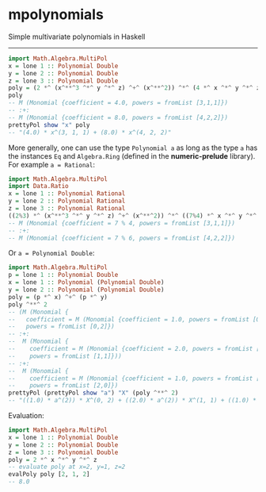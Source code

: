 # mpolynomials

Simple multivariate polynomials in Haskell

___

```haskell
import Math.Algebra.MultiPol
x = lone 1 :: Polynomial Double
y = lone 2 :: Polynomial Double
z = lone 3 :: Polynomial Double
poly = (2 *^ (x^**^3 ^*^ y ^*^ z) ^+^ (x^**^2)) ^*^ (4 *^ x ^*^ y ^*^ z)
poly
-- M (Monomial {coefficient = 4.0, powers = fromList [3,1,1]}) 
-- :+: 
-- M (Monomial {coefficient = 8.0, powers = fromList [4,2,2]})
prettyPol show "x" poly
-- "(4.0) * x^(3, 1, 1) + (8.0) * x^(4, 2, 2)"
```

More generally, one can use the type `Polynomial a` as long as the type `a` has 
the instances `Eq` and `Algebra.Ring` (defined in the **numeric-prelude** 
library). For example `a = Rational`:

```haskell
import Math.Algebra.MultiPol
import Data.Ratio
x = lone 1 :: Polynomial Rational
y = lone 2 :: Polynomial Rational
z = lone 3 :: Polynomial Rational
((2%3) *^ (x^**^3 ^*^ y ^*^ z) ^+^ (x^**^2)) ^*^ ((7%4) *^ x ^*^ y ^*^ z)
-- M (Monomial {coefficient = 7 % 4, powers = fromList [3,1,1]}) 
-- :+: 
-- M (Monomial {coefficient = 7 % 6, powers = fromList [4,2,2]})
```

Or `a = Polynomial Double`:

```haskell
import Math.Algebra.MultiPol
p = lone 1 :: Polynomial Double
x = lone 1 :: Polynomial (Polynomial Double)
y = lone 2 :: Polynomial (Polynomial Double)
poly = (p *^ x) ^+^ (p *^ y)  
poly ^**^ 2 
-- (M (Monomial {
--   coefficient = M (Monomial {coefficient = 1.0, powers = fromList [0,2]}), 
--   powers = fromList [0,2]}) 
-- :+: 
--  M (Monomial {
--    coefficient = M (Monomial {coefficient = 2.0, powers = fromList [1,1]}), 
--    powers = fromList [1,1]})) 
-- :+: 
--  M (Monomial {
--    coefficient = M (Monomial {coefficient = 1.0, powers = fromList [2,0]}), 
--    powers = fromList [2,0]})
prettyPol (prettyPol show "a") "X" (poly ^**^ 2)
-- "((1.0) * a^(2)) * X^(0, 2) + ((2.0) * a^(2)) * X^(1, 1) + ((1.0) * a^(2)) * X^(2, 0)"
```

Evaluation:

```haskell
import Math.Algebra.MultiPol
x = lone 1 :: Polynomial Double
y = lone 2 :: Polynomial Double
z = lone 3 :: Polynomial Double
poly = 2 *^ x ^*^ y ^*^ z 
-- evaluate poly at x=2, y=1, z=2
evalPoly poly [2, 1, 2]
-- 8.0
```

